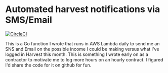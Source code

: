 # Automated harvest notifications via SMS/Email

[![CircleCI](https://circleci.com/gh/scottfrasso/automated-harvest/tree/main.svg?style=shield&circle-token=46802aecae116dffd1397404907163b43a28b1f3)](https://circleci.com/gh/scottfrasso/automated-harvest/tree/main)

This is a Go function I wrote that runs in AWS Lambda daily to send me an SNS and Email on
the possible income I could be making versus what I've logged in Harvest this month. This
is something I wrote early on as a contractor to motivate me to log more hours on an hourly
contract. I figured I'd share the code for it on github for fun.